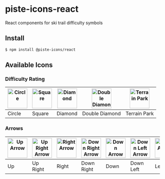 # piste-icons-react

React components for ski trail difficulty symbols

## Install

```bash
$ npm install @piste-icons/react
```

## Available Icons

### Difficulty Rating

| <img alt="Circle" src="https://piste-icons.github.io/piste-icons-svg/circle.svg" width="64px"> | <img alt="Square" src="https://piste-icons.github.io/piste-icons-svg/square.svg" width="64px"> | <img alt="Diamond" src="https://piste-icons.github.io/piste-icons-svg/diamond.svg" width="64px"> | <img alt="Double Diamond" src="https://piste-icons.github.io/piste-icons-svg/double_diamond.svg" width="64px"> | <img alt="Terrain Park" src="https://piste-icons.github.io/piste-icons-svg/terrain_park.svg" width="64px"> |
| ---------------------------------------------------------------------------------------------- | ---------------------------------------------------------------------------------------------- | ------------------------------------------------------------------------------------------------ | -------------------------------------------------------------------------------------------------------------- | ---------------------------------------------------------------------------------------------------------- |
| Circle                                                                                         | Square                                                                                         | Diamond                                                                                          | Double Diamond                                                                                                 | Terrain Park                                                                                               |

### Arrows

| <img alt="Up Arrow" src="https://piste-icons.github.io/piste-icons-svg/arrow_up.svg" width="64px"> | <img alt="Up Right Arrow" src="https://piste-icons.github.io/piste-icons-svg/arrow_up_right.svg" width="64px"> | <img alt="Right Arrow" src="https://piste-icons.github.io/piste-icons-svg/arrow_right.svg" width="64px"> | <img alt="Down Right Arrow" src="https://piste-icons.github.io/piste-icons-svg/arrow_down_right.svg" width="64px"> | <img alt="Down Arrow" src="https://piste-icons.github.io/piste-icons-svg/arrow_down.svg" width="64px"> | <img alt="Down Left Arrow" src="https://piste-icons.github.io/piste-icons-svg/arrow_down_left.svg" width="64px"> | <img alt="Left Arrow" src="https://piste-icons.github.io/piste-icons-svg/arrow_left.svg" width="64px"> | <img alt="Up Left Arrow" src="https://piste-icons.github.io/piste-icons-svg/arrow_up_left.svg" width="64px"> |
| -------------------------------------------------------------------------------------------------- | -------------------------------------------------------------------------------------------------------------- | -------------------------------------------------------------------------------------------------------- | ------------------------------------------------------------------------------------------------------------------ | ------------------------------------------------------------------------------------------------------ | ---------------------------------------------------------------------------------------------------------------- | ------------------------------------------------------------------------------------------------------ | ------------------------------------------------------------------------------------------------------------ |
| Up                                                                                                 | Up Right                                                                                                       | Right                                                                                                    | Down Right                                                                                                         | Down                                                                                                   | Down Left                                                                                                        | Left                                                                                                   | Up Left                                                                                                      |
